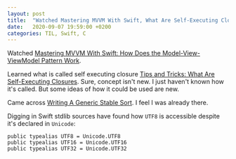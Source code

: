 ```yaml
---
layout: post
title:  "Watched Mastering MVVM With Swift, What Are Self-Executing Closures Tips and Tricks"
date:   2020-09-07 19:59:00 +0200
categories: TIL, Swift, C
---
```

Watched [Mastering MVVM With Swift: How Does the Model-View-ViewModel Pattern Work](https://cocoacasts.com/how-does-mvvm-work).

Learned what is called self executing closure [Tips and Tricks:
What Are Self-Executing Closures](https://cocoacasts.com/tips-and-tricks-what-are-self-executing-closures). Sure, concept isn't new. I just haven't known how it's called. But some ideas of how it could be used are new.

Came across [Writing A Generic Stable Sort](https://airspeedvelocity.net/2016/01/10/writing-a-generic-stable-sort/). I feel I was already there.

Digging in Swift stdlib sources have found how `UTF8` is accessible despite it's declared in `Unicode`:

```
public typealias UTF8 = Unicode.UTF8
public typealias UTF16 = Unicode.UTF16
public typealias UTF32 = Unicode.UTF32
```
